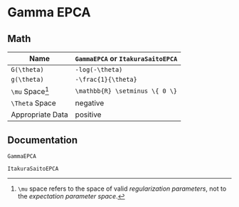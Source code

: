 # Gamma EPCA

## Math

| Name             | `GammaEPCA` or `ItakuraSaitoEPCA`                |
|------------------|---------------------------------|
| ``G(\theta)``    | ``-log(-\theta)``         |
| ``g(\theta)``    | ``-\frac{1}{\theta}`` |
| ``\mu`` Space[^1]    | ``\mathbb{R} \setminus \{ 0 \}``                      |
| ``\Theta`` Space | negative                 |
| Appropriate Data | positive                         |

[^1]: ``\mu`` space refers to the space of valid *regularization parameters*, not to the *expectation parameter space*.

## Documentation

```@docs
GammaEPCA
```

```@docs
ItakuraSaitoEPCA
```